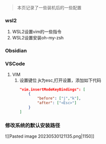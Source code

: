 > 本页记录了一些装机后的一些配置

### wsl2
1. WSL2设置vim的一些指令
2. WSL2设置安装oh-my-zsh
### Obsidian 
### VSCode
1. VIM
	1. 设置键位 jk为esc,打开设置，添加如下代码
		```JSON
		"vim.insertModeKeyBindings": [
	        {
	            "before": ["j","k"],
	            "after": ["<Esc>"]
	        }
		]
		```

### 修改系统的默认安装路径
![[Pasted image 20230530121135.png|1150]]







